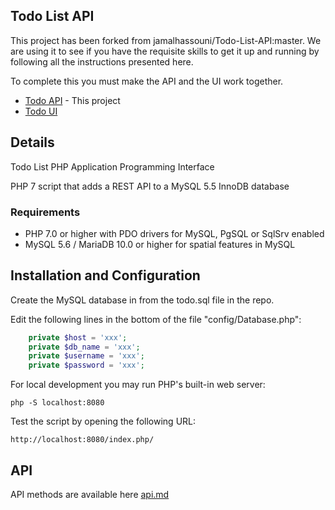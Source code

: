 ## Todo List API

This project has been forked from jamalhassouni/Todo-List-API:master. We are using it to see if you have the requisite skills to get it up and running by following all the instructions presented here. 

To complete this you must make the API and the UI work together. 

* [Todo API](https://github.com/richie-chauhan/TodoAppAPI) - This project
* [Todo UI](https://github.com/richie-chauhan/TodoAppUI)

## Details
Todo List PHP Application Programming Interface

PHP 7 script that adds a REST API to a MySQL 5.5 InnoDB database

### Requirements
* PHP 7.0 or higher with PDO drivers for MySQL, PgSQL or SqlSrv enabled
* MySQL 5.6 / MariaDB 10.0 or higher for spatial features in MySQL

## Installation and Configuration

Create the MySQL database in from the todo.sql file in the repo.  
  
Edit the following lines in the bottom of the file "config/Database.php":  
  
```php
    private $host = 'xxx';
    private $db_name = 'xxx';
    private $username = 'xxx';
    private $password = 'xxx';
```

For local development you may run PHP's built-in web server:

`php -S localhost:8080`

Test the script by opening the following URL:

`http://localhost:8080/index.php/`

## API 
API methods are available here [api.md](https://github.com/richie-chauhan/TodoAppAPI/blob/master/api.md)
